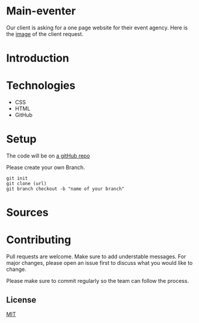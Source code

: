 # Main-eventer

Our client is asking for a one page website for their event agency.
Here is the [image](https://raw.githubusercontent.com/becodeorg/bxl-hopper-1-25/master/The%20Field/3.HTML%2BCSS/4.main_eventer/wireframe.jpg?token=APNDZOS6X72YST34SRAOLBK7VJFDO) of the client request.

# Introduction



# Technologies

* CSS
* HTML
* GitHub

# Setup

The code will be on [a gitHub repo](https://github.com/G-uillaume/Main-eventer)

Please create your own Branch.

```git
git init
git clone (url)
git branch checkout -b "name of your branch"
```

# Sources

# Contributing
Pull requests are welcome. Make sure to add understable messages. For major changes, please open an issue first to discuss what you would like to change.

Please make sure to commit regularly so the team can follow the process.

## License
[MIT](https://choosealicense.com/licenses/mit/)